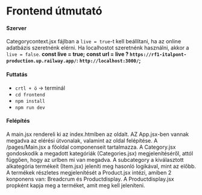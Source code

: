 # Frontend útmutató

#### Szerver

Categorycontext.jsx fájlban a `live = true`-t kell beállítani, ha az online adatbázis szeretnénk elérni. Ha localhostot szeretnénk használni, akkor a `live = false`.
**const live = true;**
**const url = live ? `https://rf1-italpont-production.up.railway.app/`: `http://localhost:3000/`;**

#### Futtatás
- `crtl + ö` -> terminál
- `cd frontend`
- `npm install`
- `npm run dev`

#### Felépítés
 A main.jsx rendereli ki az index.htmlben az oldalt. AZ App.jsx-ben vannak megadva az elérési útvonalak, valamint az oldal felépítése. A /pages/Main.jsx a főoldal componenseit tartalmazza. 
 A Category.jsx gondoskodik a megadott kategóriák (Categories.jsx) megjelenítéséről, attól függően, hogy az urlben mi van megadva. A subcategory a kiválasztott alkategória termékeit (Item.jsx) jeleníti meg hasonló logikával, mint az előbb. 
 A termékek részletes megjelenítését a Product.jsx intézi, amiben 2 konponens van: Breadcrum és Productdisplay. A Productdisplay.jsx propként kapja meg a terméket, amit meg kell jeleníteni.
